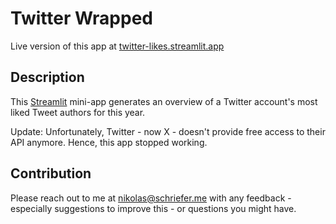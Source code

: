 # Twitter Wrapped

Live version of this app at [twitter-likes.streamlit.app](https://twitter-likes.streamlit.app)

## Description

This [Streamlit](https://streamlit.io) mini-app generates an overview of a Twitter account's most liked Tweet authors for this year.

Update: Unfortunately, Twitter - now X - doesn't provide free access to their API anymore. Hence, this app stopped working.

## Contribution

Please reach out to me at nikolas@schriefer.me with any feedback - especially suggestions to improve this - or questions you might have.
